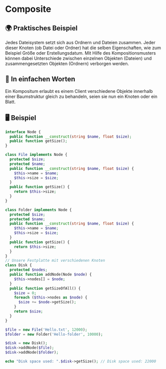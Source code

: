 # Composite

## 🌍 Praktisches Beispiel
Jedes Dateisystem setzt sich aus Ordnern und Dateien zusammen. Jeder dieser Knoten (ob Datei oder Ordner) hat die selben Eigenschaften, wie zum Beispiel Größe oder Erstellungsdatum. Mit Hilfe des Kompositionsmusters können dabei Unterschiede zwischen einzelnen Objekten (Dateien) und zusammengesetzten Objekten (Ordnern) verborgen werden. 

## 💬 In einfachen Worten
Ein Kompositum erlaubt es einem Client verschiedene Objekte innerhalb einer Baumstruktur gleich zu behandeln, seien sie nun ein Knoten oder ein Blatt. 


## 🖥 Beispiel
```php
interface Node {
  public function __construct(string $name, float $size);
  public function getSize();
}

class File implements Node {
  protected $size;
  protected $name;
  public function __construct(string $name, float $size) {
    $this->name = $name;
    $this->size = $size;
  }
  public function getSize() {
    return $this->size;
  }
}

class Folder implements Node {
  protected $size;
  protected $name;
  public function __construct(string $name, float $size) {
    $this->name = $name;
    $this->size = $size;
  }
  public function getSize() {
    return $this->size;
  }
}
// Unsere Festplatte mit verschiedenen Knoten
class Disk {
  protected $nodes;
  public function addNode(Node $node) {
    $this->nodes[] = $node;
  }
  public function getSizeOfAll() {
    $size = 0;
    foreach ($this->nodes as $node) {
      $size += $node->getSize();
    }
    return $size;
  }
}

$file = new File('Hello.txt', 12000);
$folder = new Folder('Hello-folder', 10000);

$disk = new Disk();
$disk->addNode($file);
$disk->addNode($folder);

echo "Disk space used: ".$disk->getSize(); // Disk space used: 22000
```